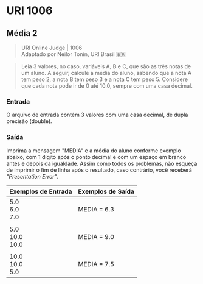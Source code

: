 # URI 1006

## Média 2

>URI Online Judge | 1006  
>Adaptado por Neilor Tonin, URI Brasil :brazil:  

>Leia 3 valores, no caso, variáveis A, B e C, que são as três notas de um aluno. A seguir, calcule a média do aluno, sabendo que a nota A tem peso 2, a nota B tem peso 3 e a nota C tem peso 5. Considere que cada nota pode ir de 0 até 10.0, sempre com uma casa decimal.  

### Entrada

O arquivo de entrada contém 3 valores com uma casa decimal, de dupla precisão (double).  

### Saída

 Imprima a mensagem "MEDIA" e a média do aluno conforme exemplo abaixo, com 1 dígito após o ponto decimal e com um espaço em branco antes e depois da igualdade. Assim como todos os problemas, não esqueça de imprimir o fim de linha após o resultado, caso contrário, você receberá *"Presentation Error"*.  

| Exemplos de Entrada | Exemplos de Saída |
| ------------------- | ----------------- |
| 5.0<br>6.0<br>7.0   | MEDIA = 6.3       |
|                     |                   |
| 5.0<br>10.0<br>10.0 | MEDIA = 9.0       |
|                     |                   |
| 10.0<br>10.0<br>5.0 | MEDIA = 7.5       |